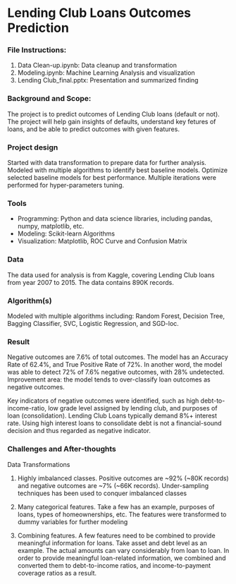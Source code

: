 # Lending Club Loans Outcomes Prediction

### File Instructions: 

1. Data Clean-up.ipynb: Data cleanup and transformation
2. Modeling.ipynb: Machine Learning Analysis and visualization
3. Lending Club_final.pptx: Presentation and summarized finding

### Background and Scope:

The project is to predict outcomes of Lending Club loans (default or not).  The project will help gain insights of defaults, understand key fetures of loans, and be able to predict outcomes with given features. 

### Project design

Started with data transformation to prepare data for further analysis. Modeled with multiple algorithms to identify best baseline models. Optimize selected baseline models for best performance. Multiple iterations were performed for hyper-parameters tuning.

### Tools
- Programming: Python and data science libraries, including pandas, numpy, matplotlib, etc.
- Modeling: Scikit-learn Algorithms
- Visualization: Matplotlib, ROC Curve and Confusion Matrix

### Data

The data used for analysis is from Kaggle, covering Lending Club loans from year 2007 to 2015. The data contains 890K records.

### Algorithm(s)

Modeled with multiple algorithms including: Random Forest, Decision Tree, Bagging Classifier, SVC, Logistic Regression, and SGD-loc. 

### Result

Negative outcomes are 7.6% of total outcomes. The model has an Accuracy Rate of 62.4%, and True Positive Rate of 72%. In another word, the model was able to detect 72% of 7.6% negative outcomes, with 28% undetected. Improvement area: the model tends to over-classify loan outcomes as negative outcomes. 

Key indicators of negative outcomes were identified, such as high debt-to-income-ratio, low grade level assigned by lending club, and purposes of loan (consolidation). Lending Club Loans typically demand 8%+ interest rate. Using high interest loans to consolidate debt is not a financial-sound decision and thus regarded as negative indicator.

### Challenges and After-thoughts

Data Transformations

1. Highly imbalanced classes. Positive outcomes are ~92% (~80K records) and negative outcomes are ~7% (~66K records). Under-sampling techniques has been used to conquer imbalanced classes

2. Many categorical features. Take a few has an example, purposes of loans, types of homeownerships, etc. The features were transformed to dummy variables for further modeling

3. Combining features. A few features need to be combined to provide meaningful information for loans. Take asset and debt level as an example. The actual amounts can vary considerably from loan to loan. In order to provide meaningful loan-related information, we combined and converted them to debt-to-income ratios, and income-to-payment coverage ratios as a result.
